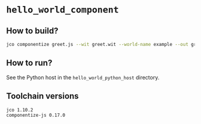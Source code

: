# `hello_world_component`

## How to build?

```bash
jco componentize greet.js --wit greet.wit --world-name example --out greet.wasm --disable stdio random clocks http
```

## How to run?

See the Python host in the `hello_world_python_host` directory.

## Toolchain versions

```bash
jco 1.10.2
componentize-js 0.17.0
```
